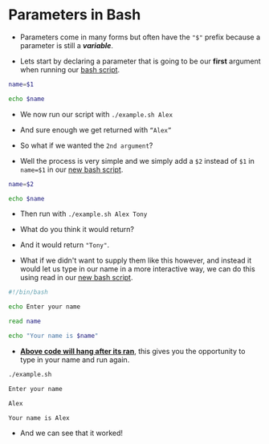 # Parameters in Bash

- Parameters come in many forms but often have the `"$"` prefix because a parameter is still a ***variable***.

- Lets start by declaring a parameter that is going to be our **first** argument when running our [bash script](https://github.com/ShubhamJagtap2000/Bash-Scripting/blob/main/04%20-%20Parameters/Scripts/1stArgument.sh).

```sh
name=$1

echo $name
```

- We now run our script with `./example.sh Alex`

- And sure enough we get returned with `“Alex”`


- So what if we wanted the `2nd argument`? 

- Well the process is very simple and we simply add a `$2` instead of `$1` in `name=$1` in our [new bash script](https://github.com/ShubhamJagtap2000/Bash-Scripting/blob/main/04%20-%20Parameters/Scripts/2ndArgument.sh).

```sh
name=$2

echo $name
```

- Then run with `./example.sh Alex Tony`

- What do you think it would return?

- And it would return `"Tony"`.

- What if we didn't want to supply them like this however, and instead it would let us type in our name in a more interactive way, we can do this using read in our [new bash script](https://github.com/ShubhamJagtap2000/Bash-Scripting/blob/main/04%20-%20Parameters/Scripts/hang.sh).

```sh
#!/bin/bash

echo Enter your name

read name

echo "Your name is $name"
```

- **<ins>Above code will hang after its ran</ins>**, this gives you the opportunity to type in your name and run again.

```sh
./example.sh

Enter your name

Alex

Your name is Alex
```

- And we can see that it worked!
